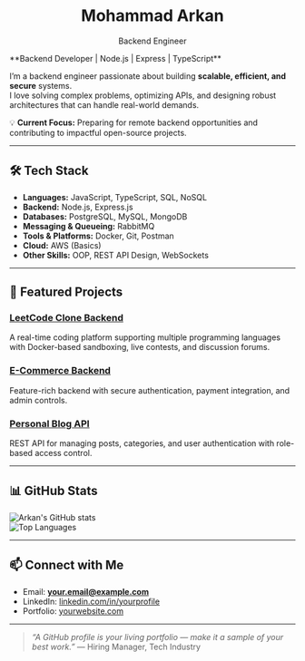 <h1 style="text-align: center;"> Mohammad Arkan </h1>
    <p style="text-align: center;"> Backend Engineer </p>
**Backend Developer | Node.js | Express | TypeScript**

I’m a backend engineer passionate about building **scalable, efficient, and secure** systems.  
I love solving complex problems, optimizing APIs, and designing robust architectures that can handle real-world demands.  

💡 **Current Focus:** Preparing for remote backend opportunities and contributing to impactful open-source projects.

---

## 🛠 Tech Stack
- **Languages:** JavaScript, TypeScript, SQL, NoSQL
- **Backend:** Node.js, Express.js
- **Databases:** PostgreSQL, MySQL, MongoDB
- **Messaging & Queueing:** RabbitMQ
- **Tools & Platforms:** Docker, Git, Postman
- **Cloud:** AWS (Basics)
- **Other Skills:** OOP, REST API Design, WebSockets

---

## 🚀 Featured Projects

### [LeetCode Clone Backend](https://github.com/username/project)
A real-time coding platform supporting multiple programming languages with Docker-based sandboxing, live contests, and discussion forums.

### [E-Commerce Backend](https://github.com/username/project)
Feature-rich backend with secure authentication, payment integration, and admin controls.

### [Personal Blog API](https://github.com/username/project)
REST API for managing posts, categories, and user authentication with role-based access control.

---

## 📊 GitHub Stats
![Arkan's GitHub stats](https://github-readme-stats.vercel.app/api?username=YOUR_USERNAME&show_icons=true&theme=tokyonight)  
![Top Languages](https://github-readme-stats.vercel.app/api/top-langs/?username=YOUR_USERNAME&layout=compact&theme=tokyonight)

---

## 📫 Connect with Me
- Email: **your.email@example.com**
- LinkedIn: [linkedin.com/in/yourprofile](https://linkedin.com/in/yourprofile)
- Portfolio: [yourwebsite.com](https://yourwebsite.com)

---

> _“A GitHub profile is your living portfolio — make it a sample of your best work.”_ — Hiring Manager, Tech Industry
